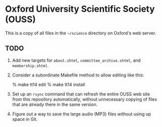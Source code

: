 Oxford University Scientific Society (OUSS)
===========================================

This is a copy of all files in the `~/science` directory on Oxford's web server.

TODO
----

1. Add new targets for `about.shtml`, `committee_archive.shtml`, and `membership.shtml`.

2. Consider a subordinate Makefile method to allow editing like this:

    % make tt14 edit
    % make tt14 install

3. Set up an `rsync` command that can refresh the entire OUSS web site from this
repository automatically, without unnecessary copying of files that are already
there in the same version.

4. Figure out a way to save the large audio (MP3) files without using up space
in Git.

